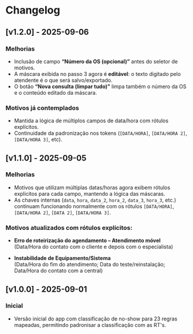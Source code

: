 # Changelog

## [v1.2.0] - 2025-09-06

### Melhorias
- Inclusão de campo **“Número da OS (opcional)”** antes do seletor de motivos.
- A máscara exibida no passo 3 agora é **editável**: o texto digitado pelo atendente é o que será salvo/exportado.
- O botão **“Nova consulta (limpar tudo)”** limpa também o número da OS e o conteúdo editado da máscara.

### Motivos já contemplados
- Mantida a lógica de múltiplos campos de data/hora com rótulos explícitos.  
- Continuidade da padronização nos tokens (`[DATA/HORA]`, `[DATA/HORA 2]`, `[DATA/HORA 3]`, etc).

## [v1.1.0] - 2025-09-05
### Melhorias
- Motivos que utilizam múltiplas datas/horas agora exibem rótulos explícitos para cada campo, mantendo a lógica das máscaras.
- As chaves internas (`data`, `hora`, `data_2`, `hora_2`, `data_3`, `hora_3`, etc.) continuam funcionando normalmente com os rótulos `[DATA/HORA]`, `[DATA/HORA 2]`, `[DATA 2]`, `[DATA/HORA 3]`.

### Motivos atualizados com rótulos explícitos:
- **Erro de roteirização do agendamento – Atendimento móvel**  
  (Data/Hora do contato com o cliente e depois com o especialista)

- **Instabilidade de Equipamento/Sistema**  
  (Data/Hora do fim do atendimento; Data do teste/reinstalação; Data/Hora do contato com a central)

## [v1.0.0] - 2025-09-01
### Inicial
- Versão inicial do app com classificação de no-show para 23 regras mapeadas, permitindo padronisar a classificação com as RT's.
